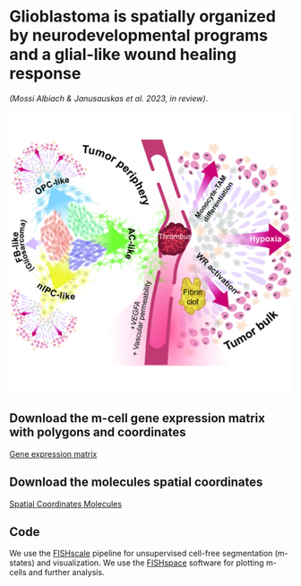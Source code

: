 # Glioblastoma is spatially organized by neurodevelopmental programs and a glial-like wound healing response
*(Mossi Albiach & Janusauskas et al. 2023, in review)*.

![Model.pdf](files/scheme.jpg)

## Download the m-cell gene expression matrix with polygons and coordinates

[Gene expression matrix](https://storage.googleapis.com/linnarsson-lab-glioblastoma/EEL/DataSubmission/GBM_Linnarsson_EEL.h5ad)

## Download the molecules spatial coordinates
[Spatial Coordinates Molecules](https://storage.googleapis.com/linnarsson-lab-glioblastoma/EEL/DataSubmission/MoleculesLibrary.tar.gz)

## Code
We use the [FISHscale](https://github.com/linnarsson-lab/FISHscale) pipeline for unsupervised cell-free segmentation (m-states) and visualization.
We use the [FISHspace](https://github.com/linnarsson-lab/FISHspace) software for plotting m-cells and further analysis.
